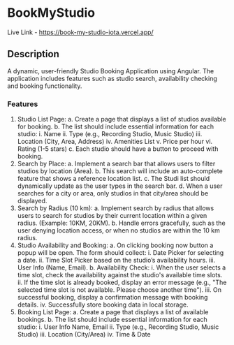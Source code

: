 # BookMyStudio

Live Link - https://book-my-studio-iota.vercel.app/

## Description 

A dynamic, user-friendly Studio Booking Application using Angular. The application includes features such as studio search, availability checking and booking functionality. 

### Features
1. Studio List Page:
  a. Create a page that displays a list of studios available for booking.
  b. The list should include essential information for each studio:
    i. Name
    ii. Type (e.g., Recording Studio, Music Studio)
    iii. Location (City, Area, Address)
    iv. Amenities List
    v. Price per hour
    vi. Rating (1-5 stars)
  c. Each studio should have a button to proceed with booking.
2. Search by Place:
  a. Implement a search bar that allows users to filter studios by location (Area).
  b. This search will include an auto-complete feature that shows a reference location list.
  c. The Studi list should dynamically update as the user types in the search bar.
  d. When a user searches for a city or area, only studios in that city/area should be displayed.
3. Search by Radius (10 km):
  a. Implement search by radius that allows users to search for studios by their current location within a given radius. (Example: 10KM, 20KM).
  b. Handle errors gracefully, such as the user denying location access, or when no studios are within the 10 km radius.
4. Studio Availability and Booking:
  a. On clicking booking now button a popup will be open. The form should collect:
    i. Date Picker for selecting a date.
    ii. Time Slot Picker based on the studio’s availability hours.
    iii. User Info (Name, Email).
  b. Availability Check:
    i. When the user selects a time slot, check the availability against the studio's available time slots.
    ii. If the time slot is already booked, display an error message (e.g., "The selected time slot is not available. Please choose another time").
    iii. On successful booking, display a confirmation message with booking details.
    iv. Successfully store booking data in local storage.
5. Booking List Page:
  a. Create a page that displays a list of available bookings.
  b. The list should include essential information for each studio:
    i. User Info Name, Email
    ii. Type (e.g., Recording Studio, Music Studio)
    iii. Location (City/Area)
    iv. Time & Date